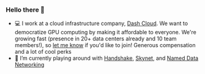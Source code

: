 ### Hello there 👋

<!--
**jonathan-lei/jonathan-lei** is a ✨ _special_ ✨ repository because its `README.md` (this file) appears on your GitHub profile.

Here are some ideas to get you started:

- 👯 I’m looking to collaborate on ...
- 🤔 I’m looking for help with ...
- 💬 Ask me about ...
- 📫 How to reach me: ...
- 😄 Pronouns: ...
- ⚡ Fun fact: ...

- 📫 Shoot me a message if you'd like to connect!

-->

- 💻 I work at a cloud infrastructure company, [Dash Cloud](https://dash-cloud.com/). We want to democratize GPU computing by making it affordable to everyone. We're growing fast (presence in 20+ data centers already and 10 team members!), so [let me know](mailto:jonathan@dash-cloud.com) if you'd like to join! Generous compensation and a lot of cool perks
- 🌱 I’m currently playing around with [Handshake](https://handshake.org/), [Skynet](https://siasky.net/), and [Named Data Networking](https://named-data.net/)
